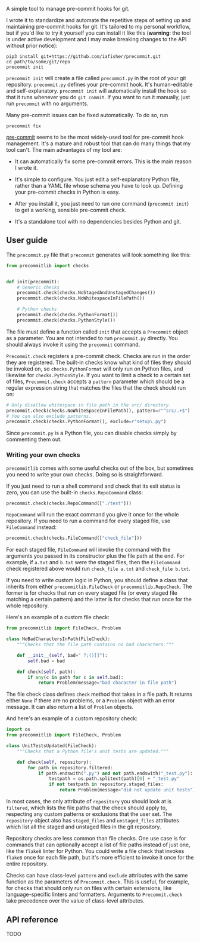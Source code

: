 A simple tool to manage pre-commit hooks for git.

I wrote it to standardize and automate the repetitive steps of setting up and maintaining pre-commit hooks for git. It's tailored to my personal workflow, but if you'd like to try it yourself you can install it like this (**warning**: the tool is under active development and I may make breaking changes to the API without prior notice):

```shell
pip3 install git+https://github.com/iafisher/precommit.git
cd path/to/some/git/repo
precommit init
```

`precommit init` will create a file called `precommit.py` in the root of your git repository. `precommit.py` defines your pre-commit hook. It's human-editable and self-explanatory. `precommit init` will automatically install the hook so that it runs whenever you do `git commit`. If you want to run it manually, just run `precommit` with no arguments.

Many pre-commit issues can be fixed automatically. To do so, run

```shell
precommit fix
```

[pre-commit](https://pre-commit.com/) seems to be the most widely-used tool for pre-commit hook management. It's a mature and robust tool that can do many things that my tool can't. The main advantages of my tool are:

- It can automatically fix some pre-commit errors. This is the main reason I wrote it.

- It's simple to configure. You just edit a self-explanatory Python file, rather than a YAML file whose schema you have to look up. Defining your pre-commit checks in Python is easy.

- After you install it, you just need to run one command (`precommit init`) to get a working, sensible pre-commit check.

- It's a standalone tool with no dependencies besides Python and git.


## User guide
The `precommit.py` file that `precommit` generates will look something like this:

```python
from precommitlib import checks


def init(precommit):
    # Generic checks
    precommit.check(checks.NoStagedAndUnstagedChanges())
    precommit.check(checks.NoWhitespaceInFilePath())

    # Python checks
    precommit.check(checks.PythonFormat())
    precommit.check(checks.PythonStyle())
```

The file must define a function called `init` that accepts a `Precommit` object as a parameter. You are not intended to run `precommit.py` directly. You should always invoke it using the `precommit` command.

`Precommit.check` registers a pre-commit check. Checks are run in the order they are registered. The built-in checks know what kind of files they should be invoked on, so `checks.PythonFormat` will only run on Python files, and likewise for `checks.PythonStyle`. If you want to limit a check to a certain set of files, `Precommit.check` accepts a `pattern` parameter which should be a regular expression string that matches the files that the check should run on:

```python
# Only disallow whitespace in file path in the src/ directory.
precommit.check(checks.NoWhiteSpaceInFilePath(), pattern=r"^src/.+$")
# You can also exclude patterns.
precommit.check(checks.PythonFormat(), exclude=r"setup\.py")
```

Since `precommit.py` is a Python file, you can disable checks simply by commenting them out.

### Writing your own checks
`precommitlib` comes with some useful checks out of the box, but sometimes you need to write your own checks. Doing so is straightforward.

If you just need to run a shell command and check that its exit status is zero, you can use the built-in `checks.RepoCommand` class:

```python
precommit.check(checks.RepoCommand(["./test"]))
```

`RepoCommand` will run the exact command you give it once for the whole repository. If you need to run a command for every staged file, use `FileCommand` instead:

```python
precommit.check(checks.FileCommand(["check_file"]))
```

For each staged file, `FileCommand` will invoke the command with the arguments you passed in its constructor plus the file path at the end. For example, if `a.txt` and `b.txt` were the staged files, then the `FileCommand` check registered above would run `check_file a.txt` and `check_file b.txt`.

If you need to write custom logic in Python, you should define a class that inherits from either `precommitlib.FileCheck` or `precommitlib.RepoCheck`. The former is for checks that run on every staged file (or every staged file matching a certain pattern) and the latter is for checks that run once for the whole repository.

Here's an example of a custom file check:

```python
from precommitlib import FileCheck, Problem

class NoBadCharactersInPath(FileCheck):
    """Checks that the file path contains no bad characters."""

    def __init__(self, bad=" ?;()[]"):
        self.bad = bad

    def check(self, path):
        if any(c in path for c in self.bad):
            return Problem(message="bad character in file path")
```

The file check class defines `check` method that takes in a file path. It returns either `None` if there are no problems, or a `Problem` object with an error message. It can also return a list of `Problem` objects.

And here's an example of a custom repository check:

```python
import os
from precommitlib import FileCheck, Problem

class UnitTestsUpdated(FileCheck):
    """Checks that a Python file's unit tests are updated."""

    def check(self, repository):
        for path in repository.filtered:
            if path.endswith(".py") and not path.endswith("_test.py"):
                testpath = os.path.splitext(path)[0] + "_test.py"
                if not testpath in repository.staged_files:
                    return Problem(message="did not update unit tests")
```

In most cases, the only attribute of `repository` you should look at is `filtered`, which lists the file paths that the check should apply to, respecting any custom patterns or exclusions that the user set. The `repository` object also has `staged_files` and `unstaged_files` attributes which list all the staged and unstaged files in the git repository.

Repository checks are less common than file checks. One use case is for commands that can optionally accept a list of file paths instead of just one, like the `flake8` linter for Python. You could write a file check that invokes `flake8` once for each file path, but it's more efficient to invoke it once for the entire repository.

Checks can have class-level `pattern` and `exclude` attributes with the same function as the parameters of `Precommit.check`. This is useful, for example, for checks that should only run on files with certain extensions, like language-specific linters and formatters. Arguments to `Precommit.check` take precedence over the value of class-level attributes.


## API reference
TODO

